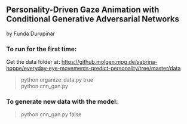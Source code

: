 ## Personality-Driven Gaze Animation with Conditional Generative Adversarial Networks
by Funda Durupinar

### To run for the first time:
Get the data folder at: https://github.molgen.mpg.de/sabrina-hoppe/everyday-eye-movements-predict-personality/tree/master/data

> python organize_data.py true \
> python cnn_gan.py

### To generate new data with the model:
> python cnn_gan.py false 
